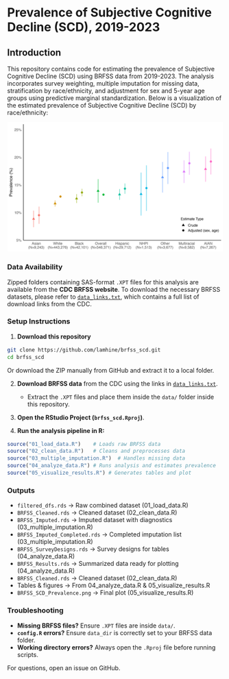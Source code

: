 # Prevalence of Subjective Cognitive Decline (SCD), 2019-2023

## Introduction

This repository contains code for estimating the prevalence of Subjective Cognitive Decline (SCD) using BRFSS data from 2019-2023. The analysis incorporates survey weighting, multiple imputation for missing data, stratification by race/ethnicity, and adjustment for sex and 5-year age groups using predictive marginal standardization.
Below is a visualization of the estimated prevalence of Subjective Cognitive Decline (SCD) by race/ethnicity:

![SCD Prevalence Plot](figures/SCD_Prevalence_Plot.png)


### **Data Availability**

Zipped folders containing SAS-format `.XPT` files for this analysis are available from the **CDC BRFSS website**. To download the necessary BRFSS datasets, please refer to [`data_links.txt`](data_links.txt), which contains a full list of download links from the CDC.

### **Setup Instructions**

1. **Download this repository**
```sh
git clone https://github.com/lamhine/brfss_scd.git
cd brfss_scd
```
Or download the ZIP manually from GitHub and extract it to a local folder.

2. **Download BRFSS data** from the CDC using the links in [`data_links.txt`](data_links.txt).
   - Extract the `.XPT` files and place them inside the `data/` folder inside this repository.

3. **Open the RStudio Project (`brfss_scd.Rproj`)**.

4. **Run the analysis pipeline in R:**
```r
source("01_load_data.R")    # Loads raw BRFSS data
source("02_clean_data.R")   # Cleans and preprocesses data
source("03_multiple_imputation.R")  # Handles missing data
source("04_analyze_data.R") # Runs analysis and estimates prevalence
source("05_visualize_results.R") # Generates tables and plot
```

### **Outputs**
- `filtered_dfs.rds` → Raw combined dataset (01_load_data.R)
- `BRFSS_Cleaned.rds` → Cleaned dataset (02_clean_data.R)
- `BRFSS_Imputed.rds` → Imputed dataset with diagnostics (03_multiple_imputation.R)
- `BRFSS_Imputed_Completed.rds` → Completed imputation list (03_multiple_imputation.R)
- `BRFSS_SurveyDesigns.rds` → Survey designs for tables (04_analyze_data.R)
- `BRFSS_Results.rds` → Summarized data ready for plotting (04_analyze_data.R)
- `BRFSS_Cleaned.rds` → Cleaned dataset (02_clean_data.R)
- Tables & figures → From 04_analyze_data.R & 05_visualize_results.R
- `BRFSS_SCD_Prevalence.png` → Final plot (05_visualize_results.R)

### **Troubleshooting**
- **Missing BRFSS files?** Ensure `.XPT` files are inside `data/`.
- **`config.R` errors?** Ensure `data_dir` is correctly set to your BRFSS data folder.
- **Working directory errors?** Always open the `.Rproj` file before running scripts.

For questions, open an issue on GitHub.
